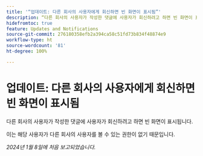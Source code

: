 ```yaml
---
title: '“업데이트: 다른 회사의 사용자에게 회신하면 빈 화면이 표시됨”'
description: “다른 회사의 사용자가 작성한 댓글에 사용자가 회신하려고 하면 빈 화면이 표시됩니다.”
hidefromtoc: true
feature: Updates and Notifications
source-git-commit: 276180358efb2a394ca58c51fd73b834f48874e9
workflow-type: ht
source-wordcount: '81'
ht-degree: 100%

---
```



# 업데이트: 다른 회사의 사용자에게 회신하면 빈 화면이 표시됨

다른 회사의 사용자가 작성한 댓글에 사용자가 회신하려고 하면 빈 화면이 표시됩니다.

이는 해당 사용자가 다른 회사의 사용자를 볼 수 있는 권한이 없기 때문입니다.

_2024년 1월 8일에 처음 보고되었습니다._
